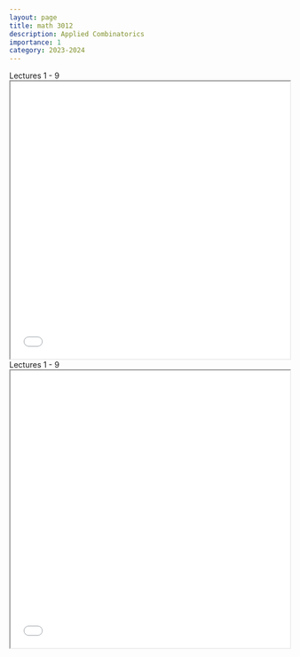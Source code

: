 ```yaml
---
layout: page
title: math 3012
description: Applied Combinatorics
importance: 1
category: 2023-2024
---
```


<div class="caption">
    Lectures 1 - 9
</div>
<iframe src="../assets/pdf/3012-1.pdf" width="100%" height="500px"></iframe>

<div class="caption">
    Lectures 1 - 9
</div>
<iframe src="../assets/pdf/3012-2.pdf" width="100%" height="500px"></iframe>
